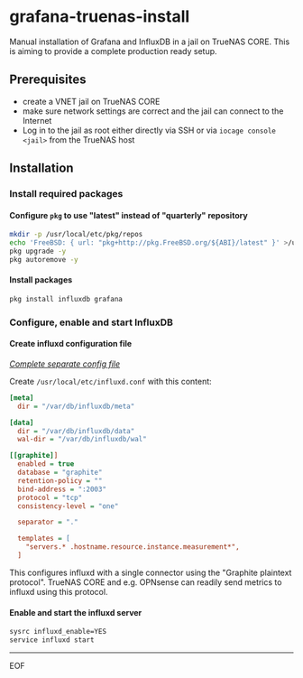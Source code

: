 # grafana-truenas-install

Manual installation of Grafana and InfluxDB in a jail on TrueNAS CORE. This is aiming to provide a complete production ready setup.

## Prerequisites

- create a VNET jail on TrueNAS CORE
- make sure network settings are correct and the jail can connect to the Internet
- Log in to the jail as root either directly via SSH or via `iocage console <jail>` from the TrueNAS host

## Installation

### Install required packages

#### Configure `pkg` to use "latest" instead of "quarterly" repository

```sh
mkdir -p /usr/local/etc/pkg/repos
echo 'FreeBSD: { url: "pkg+http://pkg.FreeBSD.org/${ABI}/latest" }' >/usr/local/etc/pkg/repos/FreeBSD.conf
pkg upgrade -y
pkg autoremove -y
```

#### Install packages

```sh
pkg install influxdb grafana
```

### Configure, enable and start InfluxDB

#### Create influxd configuration file

*[Complete separate config file](influxd.conf)*

Create `/usr/local/etc/influxd.conf` with this content:

```ini
[meta]
  dir = "/var/db/influxdb/meta"

[data]
  dir = "/var/db/influxdb/data"
  wal-dir = "/var/db/influxdb/wal"

[[graphite]]
  enabled = true
  database = "graphite"
  retention-policy = ""
  bind-address = ":2003"
  protocol = "tcp"
  consistency-level = "one"

  separator = "."

  templates = [
    "servers.* .hostname.resource.instance.measurement*",
  ]
```

This configures influxd with a single connector using the "Graphite plaintext protocol". TrueNAS CORE and e.g. OPNsense can readily send metrics to influxd using this protocol.

#### Enable and start the influxd server

```sh
sysrc influxd_enable=YES
service influxd start
```

---
EOF
